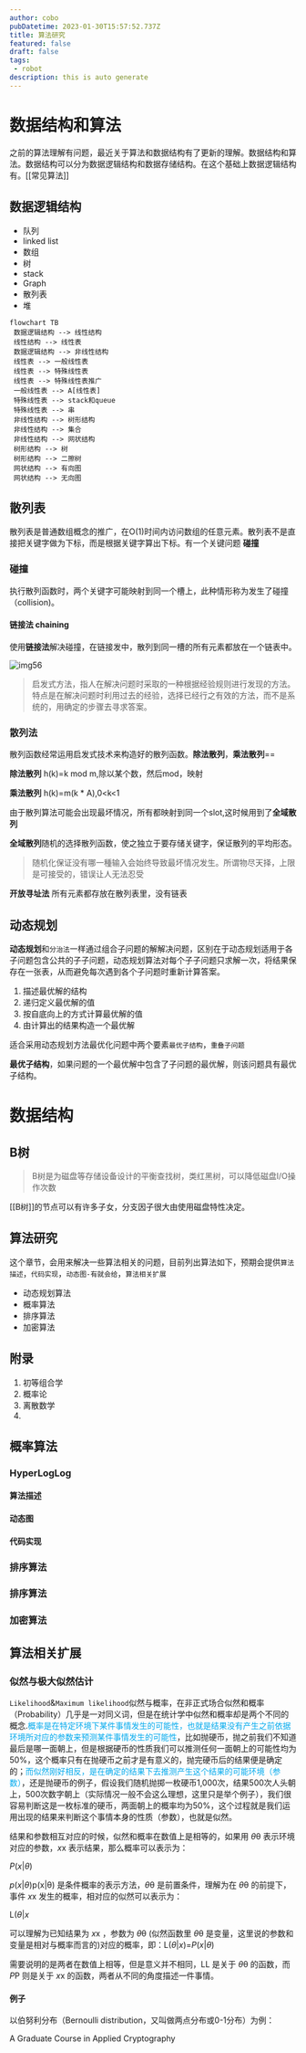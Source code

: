 ```yaml
---
author: cobo
pubDatetime: 2023-01-30T15:57:52.737Z
title: 算法研究
featured: false
draft: false
tags:
 - robot
description: this is auto generate
---
```

# 数据结构和算法

之前的算法理解有问题，最近关于算法和数据结构有了更新的理解。数据结构和算法。数据结构可以分为数据逻辑结构和数据存储结构。在这个基础上数据逻辑结构有。[[常见算法]]

## 数据逻辑结构

- 队列
- linked list
- 数组
- 树
- stack
- Graph
- 散列表
- 堆

```mermaid
flowchart TB
 数据逻辑结构 --> 线性结构
 线性结构 --> 线性表
 数据逻辑结构 --> 非线性结构
 线性表 --> 一般线性表
 线性表 --> 特殊线性表
 线性表 --> 特殊线性表推广
 一般线性表 --> A[线性表]
 特殊线性表 --> stack和queue
 特殊线性表 --> 串
 非线性结构 --> 树形结构
 非线性结构 --> 集合
 非线性结构 --> 网状结构
 树形结构 --> 树
 树形结构 --> 二擦树
 网状结构 --> 有向图
 网状结构 --> 无向图

```

## 散列表

散列表是普通数组概念的推广，在O(1)时间内访问数组的任意元素。散列表不是直接把关键字做为下标，而是根据关键字算出下标。有一个关键问题 **碰撞**

### 碰撞

执行散列函数时，两个关键字可能映射到同一个槽上，此种情形称为发生了碰撞（collision)。

#### 链接法 chaining

使用**链接法**解决碰撞，在链接发中，散列到同一槽的所有元素都放在一个链表中。

![img56](@assets/images/img56.png)

> 启发式方法，指人在解决问题时采取的一种根据经验规则进行发现的方法。特点是在解决问题时利用过去的经验，选择已经行之有效的方法，而不是系统的，用确定的步骤去寻求答案。

### 散列法

散列函数经常运用启发式技术来构造好的散列函数。**除法散列**，**乘法散列**==

**除法散列** h(k)=k mod m,除以某个数，然后mod，映射

**乘法散列** h(k)=m(k * A),0<k<1

由于散列算法可能会出现最坏情况，所有都映射到同一个slot,这时候用到了**全域散列**

**全域散列**随机的选择散列函数，使之独立于要存储关键字，保证散列的平均形态。

> 随机化保证没有哪一種输入会始终导致最坏情况发生。所谓物尽天择，上限是可接受的，错误让人无法忍受

**开放寻址法** 所有元素都存放在散列表里，没有链表

## 动态规划

**动态规划**和`分治法`一样通过组合子问题的解解决问题，区别在于动态规划适用于各子问题包含公共的子子问题，动态规划算法对每个子子问题只求解一次，将结果保存在一张表，从而避免每次遇到各个子问题时重新计算答案。

1. 描述最优解的结构
2. 递归定义最优解的值
3. 按自底向上的方式计算最优解的值
4. 由计算出的结果构造一个最优解

适合采用动态规划方法最优化问题中两个要素`最优子结构`，`重叠子问题`

**最优子结构**，如果问题的一个最优解中包含了子问题的最优解，则该问题具有最优子结构。

# 数据结构

## B树

> B树是为磁盘等存储设备设计的平衡查找树，类红黑树，可以降低磁盘I/O操作次数

[[B树]]的节点可以有许多子女，分支因子很大由使用磁盘特性决定。

##	算法研究

这个章节，会用来解决一些算法相关的问题，目前列出算法如下，预期会提供`算法描述`，`代码实现`，`动态图-有就会给`，`算法相关扩展`

- 动态规划算法
- 概率算法
- 排序算法
- 加密算法

## 附录

1. 初等组合学
2. 概率论
3. 离散数学
4. 

## 概率算法

### HyperLogLog

#### 算法描述

#### 动态图

#### 代码实现

### 排序算法

### 排序算法

### 加密算法



## 算法相关扩展

### 似然与极大似然估计

`Likelihood`&`Maximum likelihood`似然与概率，在非正式场合似然和概率（Probability）几乎是一对同义词，但是在统计学中似然和概率却是两个不同的概念.<span style="color:#0ae">概率是在特定环境下某件事情发生的可能性，也就是结果没有产生之前依据环境所对应的参数来预测某件事情发生的可能性</span>，比如抛硬币，抛之前我们不知道最后是哪一面朝上，但是根据硬币的性质我们可以推测任何一面朝上的可能性均为50%，这个概率只有在抛硬币之前才是有意义的，抛完硬币后的结果便是确定的；<span style="color:#0ae">而似然刚好相反，是在确定的结果下去推测产生这个结果的可能环境（参数）</span>，还是抛硬币的例子，假设我们随机抛掷一枚硬币1,000次，结果500次人头朝上，500次数字朝上（实际情况一般不会这么理想，这里只是举个例子），我们很容易判断这是一枚标准的硬币，两面朝上的概率均为50%，这个过程就是我们运用出现的结果来判断这个事情本身的性质（参数），也就是似然。

结果和参数相互对应的时候，似然和概率在数值上是相等的，如果用 *θ*θ 表示环境对应的参数，*x*x 表示结果，那么概率可以表示为：

*P*(*x*|*θ*)

*p*(*x*|*θ*)p(x|θ) 是条件概率的表示方法，*θ*θ 是前置条件，理解为在 *θ*θ 的前提下，事件 *x*x 发生的概率，相对应的似然可以表示为：

L(*θ*|*x*

可以理解为已知结果为 *x*x ，参数为 *θ*θ (似然函数里 *θ*θ 是变量，这里说的参数和变量是相对与概率而言的)对应的概率，即：L(*θ*|*x*)=*P*(*x*|*θ*)

需要说明的是两者在数值上相等，但是意义并不相同，LL 是关于 *θ*θ 的函数，而 *P*P 则是关于 *x*x 的函数，两者从不同的角度描述一件事情。

#### 例子

以伯努利分布（Bernoulli distribution，又叫做两点分布或0-1分布）为例：

A Graduate Course in Applied Cryptography